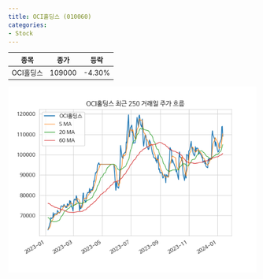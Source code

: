 ```yaml
---
title: OCI홀딩스 (010060)
categories:
- Stock
---
```


|종목|종가|등락|
|----|----|----|
|OCI홀딩스|109000|-4.30%|

<!-- more -->

![010060](/assets/images/stock/010060.png)